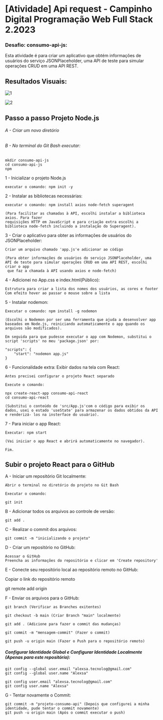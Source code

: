 # [Atividade] Api request - Campinho Digital Programação Web Full Stack 2.2023

### Desafio: consumo-api-js: 

Esta atividade é para criar um aplicativo que obtém informações de usuários do serviço JSONPlaceholder, uma API de teste para simular operações CRUD em uma API REST.

##



## Resultados Visuais: 

![1](https://github.com/alexsabrasil/consumo-api-js/assets/113733583/2396493b-11ce-49c3-8d4e-e8facac3c1f7)

![2](https://github.com/alexsabrasil/consumo-api-js/assets/113733583/ccc1c63d-10a7-4959-9f2f-b3c9b71598af)

## Passo a passo Projeto Node.js
###### A - Criar um novo diretório
###### B - No terminal do Git Bash executar: 

    mkdir consumo-api-js 
    cd consumo-api-js
    npm 

1 - Inicializar o projeto Node.js

    executar o comando: npm init -y
    
2 - Instalar as bibliotecas necessárias:

    executar o comando: npm install axios node-fetch superagent 
    
    (Para facilitar as chamadas à API, escolhi instalar a biblioteca axios. Para fazer 
    requisições HTTP em JavaScript e para criação extra escolhi a biblioteca node-fetch incluindo a instalação do Superagent).

3 - Criar o aplicativo para obter as informações de usuários do JSONPlaceholder:

    Criar um arquivo chamado 'app.js'e adicionar ao código

    (Para obter informações de usuários do serviço JSONPlaceholder, uma API de teste para simular operações CRUD em uma API REST, escolhi criar o app 
     que faz a chamada à API usando axios e node-fetch)

4 - Adicionei no App.css e index.html(Público):

    Estrutura para criar a lista dos nomes dos usuários, as cores e footer
    Com efeito hover ao passar o mouse sobre a lista 

5 - Instalar nodemon:

    Executar o comando: npm install -g nodemon
    
    (Escolhi o Nodemon por ser uma ferramenta que ajuda a desenvolver app baseados em Node.js, reiniciando automaticamente o app quando os 
    arquivos são modificados).

    Em seguida para que pudesse executar o app com Nodemon, substitui o script 'scripts' no meu 'package.json' por:

    "scripts": {
        "start": "nodemon app.js"
    }

6 - Funcionalidade extra: Exibir dados na tela com React:

    Antes precisei configurar o projeto React separado

    Execute o comando:

    npx create-react-app consumo-api-react
    cd consumo-api-react

    (Substitui o conteúdo de 'src/App.js'com o código para exibir os dados, usei o estado 'useState' para armazenar os dados obtidos da API  
    e renderizá- los na insterface do usuário).

7 - Para iniciar o app React:

    Executar: npm start 

    (Vai iniciar o app React e abrirá automaticamente no navegador).

    Fim.

## Subir o projeto React para o GitHub

A - Iniciar um repositório Git localmente:

    Abrir o terminal no diretório do projeto no Git Bash

    Executar o comando:

    git init

B - Adicionar todos os arquivos ao controle de versão:

    git add .

C - Realizar o commit dos arquivos:

    git commit -m "inicializando o projeto"

D - Criar um repositório no GitHub:

    Acessar o GitHub 
    Preencha as informações do repositório e clicar em 'Create repository'

E - Conecte seu repositório local ao repositório remoto no GitHub:

   Copiar o link do repositório remoto

   git remote add origin <seu-link-remoto-do-github>

F - Enviar os arquivos para o GitHub:

    git branch (Verificar as Branches exitentes)
    
    git checkout -b main (Criar Branch "main" localmente)

    git add . (Adicione para fazer o commit das mudanças)

    git commit -m "mensagem-commit" (Fazer o commit)

    git push -u origin main (Fazer o Push para o repositório remoto)
    
##### Configurar Identidade Global e Configurar Identidade Localmente (Apenas para este repositório):

    git config --global user.email "alexsa.tecnolog@gmail.com"
    git config --global user.name "Alexsa"

    git config user.email "alexsa.tecnolog@gmail.com" 
    git config user.name "Alexsa"

G - Tentar novamente o Commit:

    git commit -m "projeto-consumo-api" (Depois que configurei a minha identidade, pude tentar o commit novamente)
    git push -u origin main (Após o commit executar o push)




    

    
    

    
    

    
    
